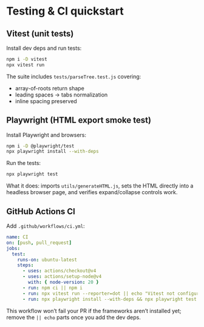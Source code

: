 # Testing & CI quickstart

## Vitest (unit tests)
Install dev deps and run tests:
```bash
npm i -D vitest
npx vitest run
```

The suite includes `tests/parseTree.test.js` covering:
- array-of-roots return shape
- leading spaces → tabs normalization
- inline spacing preserved

## Playwright (HTML export smoke test)
Install Playwright and browsers:
```bash
npm i -D @playwright/test
npx playwright install --with-deps
```

Run the tests:
```bash
npx playwright test
```

What it does: imports `utils/generateHTML.js`, sets the HTML directly into a headless browser page, and verifies expand/collapse controls work.

## GitHub Actions CI
Add `.github/workflows/ci.yml`:
```yaml
name: CI
on: [push, pull_request]
jobs:
  test:
    runs-on: ubuntu-latest
    steps:
      - uses: actions/checkout@v4
      - uses: actions/setup-node@v4
        with: { node-version: 20 }
      - run: npm ci || npm i
      - run: npx vitest run --reporter=dot || echo "Vitest not configured"
      - run: npx playwright install --with-deps && npx playwright test || echo "Playwright not configured"
```
This workflow won’t fail your PR if the frameworks aren’t installed yet; remove the `|| echo` parts once you add the dev deps.
